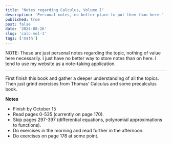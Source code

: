 ```yaml
---
title: "Notes regarding Calculus, Volume I"
description: 'Personal notes, no better place to put them than here.'
published: true
post: false
date: '2024-08-26'
slug: 'calc-vol-1'
tags: ['math']
---
```


NOTE: These are just personal notes regarding the topic, nothing of value here necessarily. I just have no better way to store notes than on here. I tend to use my website as a note-taking application.

___

First finish this book and gather a deeper understanding of all the topics. Then just grind exercises from Thomas' Calculus and some precalculus book. 

**Notes**
- Finish by October 15
- Read pages 0-535 (currently on page 170).
- Skip pages 297-397 (differential equations, polynomial approximations to functions).
- Do exercises in the morning and read further in the afternoon.
- Do exercises on page 178 at some point.
